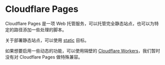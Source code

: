 # Cloudflare Pages

Cloudflare Pages 是一项 Web 托管服务，可以托管完全静态站点，也可以为特定的路径添加一些处理的脚本。

关于部署静态站点，可以使用 [static](/target/static) 目标。

如果想要启用一些动态的功能，可以使用隔壁的 [Cloudflare Workers](/target/cloudflare-workers)，我们暂时没有对 Cloudflare Pages 做特殊兼容。
